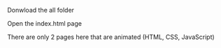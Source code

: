 Donwload the all folder

Open the index.html page

There are only 2 pages here that are animated (HTML, CSS, JavaScript)
